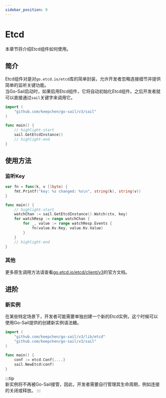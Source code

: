 ```yaml
---
sidebar_position: 9
---  
```

# Etcd  
本章节将介绍Etcd组件如何使用。  
## 简介  
Etcd组件对是对`go.etcd.io/etcd`库的简单封装，允许开发者忽略连接细节并提供简单的监听关键功能。  
当Go-Sail启动时，如果启用Etcd组件，它将自动初始化Etcd组件。之后开发者就可以直接通过`sail`关键字来调用它。  
```go title="main.go" showLineNumbers  
import (
    "github.com/keepchen/go-sail/v3/sail"
)

func main() {
    // highlight-start
    sail.GetEtcdInstance()
    // highlight-end
}
```  
## 使用方法  
### 监听Key  
```go title="main.go" showLineNumbers  
var fn = func(k, v []byte) {
    fmt.Printf("key: %s changed: %s\n", string(k), string(v))
}

func main() {
    // highlight-start
    watchChan := sail.GetEtcdInstance().Watch(ctx, key)
    for watchResp := range watchChan {
        for _, value := range watchResp.Events {
            fn(value.Kv.Key, value.Kv.Value)
        }
    }
    // highlight-end
}
```  
### 其他  
更多原生调用方法请查看[go.etcd.io/etcd/client/v3](https://pkg.go.dev/go.etcd.io/etcd/client/v3)的官方文档。  
## 进阶  
### 新实例  
在某些特定场景下，开发者可能需要单独创建一个新的Etcd实例，这个时候可以使用Go-Sail提供的创建新实例语法糖。  
```go title="main.go" showLineNumbers  
import (
    "github.com/keepchen/go-sail/v3/lib/etcd"
    "github.com/keepchen/go-sail/v3/sail"
)

func main() {
    conf := etcd.Conf{....}
    sail.NewEtcd(conf)
}
```  
:::tip  
新实例将不再被Go-Sail接管，因此，开发者需要自行管理其生命周期，例如连接的关闭或释放。
:::

